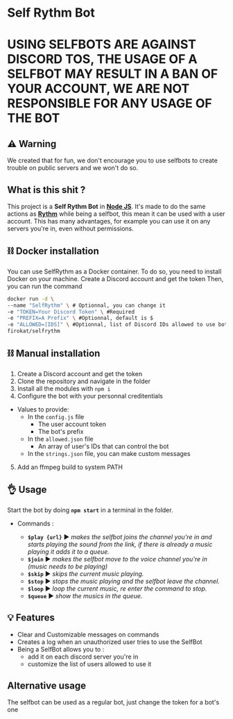 # Self Rythm Bot

# USING SELFBOTS ARE AGAINST DISCORD TOS, THE USAGE OF A SELFBOT MAY RESULT IN A BAN OF YOUR ACCOUNT, WE ARE NOT RESPONSIBLE FOR ANY USAGE OF THE BOT

## ⚠ Warning

We created that for fun, we don't encourage you to use selfbots to create trouble on public servers and we won't do so.
## What is this shit ?

This project is a **Self Rythm Bot** in **[Node JS](https://nodejs.org/)**. It's made to do the same actions as **[Rythm](https://rythmbot.co/)**  while being a selfbot, this mean it can be used with a user account. This has many advantages, for example you can use it on any servers you're in, even without permissions.

## ⛓ Docker installation

You can use SelfRythm as a Docker container. To do so, you need to install Docker on your machine.
Create a Discord account and get the token
Then, you can run the command  
```sh
docker run -d \
--name "SelfRythm" \ # Optionnal, you can change it
-e "TOKEN=Your Discord Token" \ #Required
-e "PREFIX=A Prefix" \ #Optionnal, default is $
-e "ALLOWED=[IDS]" \ #Optionnal, list of Discord IDs allowed to use bot commands, everyone can use if not provided
firokat/selfrythm
```

## ⛓ Manual installation
1) Create a Discord account and get the token
2) Clone the repository and navigate in the folder
3) Install all the modules with `npm i`
4) Configure the bot with your personnal creditentials
* Values to provide: 
  * In the `config.js` file
	  * The user account token
	  * The bot's prefix
  *  In the `allowed.json` file
	  * An array of user's IDs that can control the bot	
  * In the `strings.json` file, you can make custom messages

5) Add an ffmpeg build to system PATH

## 👌 Usage

Start the bot by doing **`npm start`** in a terminal in the folder.

* Commands :

  * **`$play {url}`**
▶️ _makes the selfbot joins the channel you're in and starts playing the sound from the link, if there is already a music playing it adds it to a queue._
  * **`$join`**
▶️ _makes the selfbot move to the voice channel you're in (music needs to be playing)_
  * **`$skip`**
▶️ _skips the current music playing._
  * **`$stop`**
▶️ _stops the music playing and the selfbot leave the channel._
  * **`$loop`**
▶️ _loop the current music, re enter the command to stop._
  * **`$queue`**
▶️ _show the musics in the queue._
  
## 💡 Features

* Clear and Customizable messages on commands
* Creates a log when an unauthorized user tries to use the SelfBot
* Being a SelfBot allows you to :
	* add it on each discord server you're in
	* customize the list of users allowed to use it

 ## Alternative usage
The selfbot can be used as a regular bot, just change the token for a bot's one
